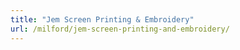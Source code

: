 ```yaml
---
title: "Jem Screen Printing & Embroidery"
url: /milford/jem-screen-printing-and-embroidery/
---
```

